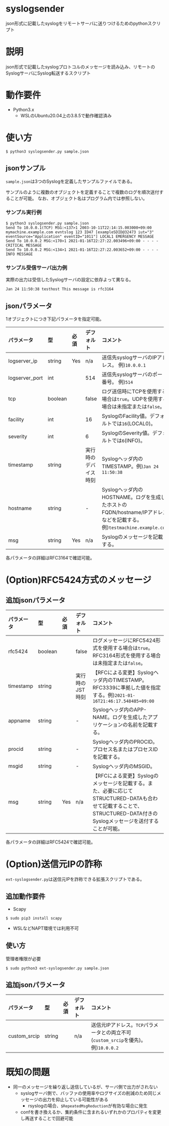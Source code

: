 # syslogsender
json形式に記載したsyslogをリモートサーバに送りつけるためのpythonスクリプト

# 説明
json形式で記載したsyslogプロトコルのメッセージを読み込み、リモートのSyslogサーバにSyslog転送するスクリプト

# 動作要件
- Python3.x
    - WSLのUbuntu20.04上の3.8.5で動作確認済み

# 使い方
```
$ python3 syslogsender.py sample.json
```

## jsonサンプル
`sample.json`は3つのSyslogを定義したサンプルファイルである。

サンプルのように複数のオブジェクトを定義することで複数のログを順次送付することが可能。
なお、オブジェクト名はプログラム内では参照しない。

### サンプル実行例
```
$ python3 syslogsender.py sample.json
Send To 10.0.0.1(TCP) MSG:<137>1 2003-10-11T22:14:15.003000+09:00 mymachine.example.com evntslog 123 ID47 [exampleSDID@32473 iut="3" eventSource="Application" eventID="1011"] LOCAL1 EMERGENCY MESSAGE
Send To 10.0.0.2 MSG:<170>1 2021-01-16T22:27:22.003496+09:00 - - - - CRITICAL MESSAGE
Send To 10.0.0.2 MSG:<134>1 2021-01-16T22:27:22.003652+09:00 - - - - INFO MESSAGE
```

### サンプル受信サーバ出力例
実際の出力は受信したSyslogサーバの設定に依存よって異なる。
```
Jan 24 11:50:38 testhost This message is rfc3164
```

## jsonパラメータ
1オブジェクトにつき下記パラメータを指定可能。

| パラメータ | 型 | 必須 | デフォルト | コメント |
| :--- | :--- | :--- | :--- | :--- |
| logserver_ip | string | Yes | n/a | 送信先syslogサーバのIPアドレス。 例)`10.0.0.1` |
| logserver_port | int | | 514 | 送信先syslogサーバのポート番号。 例)`514` |
| tcp | boolean | | false | ログ送信時にTCPを使用する場合は`true`。UDPを使用する場合は未指定または`false`。 |
| facility | int | | 16 | SyslogのFacility値。デフォルトでは`16`(LOCAL0)。 | 
| severity | int | | 6 | SyslogのSeverity値。デフォルトでは`6`(INFO)。|
| timestamp | string | | 実行時のデバイス時刻 | Syslogヘッダ内のTIMESTAMP。例)`Jan 24 11:50:38` |
| hostname | string | | - | Syslogヘッダ内のHOSTNAME。ログを生成したホストのFQDN/hostname/IPアドレスなどを記載する。例)`testmachine.example.com` |
| msg | string | Yes | n/a | Syslogのメッセージを記載する。 |

各パラメータの詳細はRFC3164で確認可能。


# (Option)RFC5424方式のメッセージ
## 追加jsonパラメータ
| パラメータ | 型 | 必須 | デフォルト | コメント |
| :--- | :--- | :--- | :--- | :--- |
| rfc5424 | boolean | | false | ログメッセージにRFC5424形式を使用する場合は`true`。RFC3164形式を使用する場合は未指定または`false`。 |
| timestamp | string | | 実行時のJST時刻 | 【RFCによる変更】Syslogヘッダ内のTIMESTAMP。RFC3339に準拠した値を指定する。例)`2021-01-16T21:46:17.548485+09:00` |
| appname | string | | - | Syslogヘッダ内のAPP-NAME。ログを生成したアプリケーションの名前を記載する。 |
| procid | string | | - | Syslogヘッダ内のPROCID。プロセス名またはプロセスIDを記載する。 |
| msgid | string | | - | Syslogヘッダ内のMSGID。 |
| msg | string | Yes | n/a | 【RFCによる変更】Syslogのメッセージを記載する。また、必要に応じてSTRUCTURED-DATAも合わせて記載することで、STRUCTURED-DATA付きのSyslogメッセージを送付することが可能。 |

各パラメータの詳細はRFC5424で確認可能。


# (Option)送信元IPの詐称
`ext-syslogsender.py`は送信元IPを詐称できる拡張スクリプトである。

## 追加動作要件
- Scapy
```
$ sudo pip3 install scapy
```
- WSLなどNAPT環境では利用不可

## 使い方
管理者権限が必要
```
$ sudo python3 ext-syslogsender.py sample.json
```

## 追加jsonパラメータ
| パラメータ | 型 | 必須 | デフォルト | コメント |
| :--- | :--- | :--- | :--- | :--- |
| custom_srcip | string |  | n/a | 送信元IPアドレス。`TCP`パラメータとの両立不可(`custom_srcip`を優先)。 例)`10.0.0.2` |

# 既知の問題
- 同一のメッセージを繰り返し送信しているが、サーバ側で出力がされない
    - syslogサーバ側で、バッファの使用率やログサイズの削減のため同じメッセージの出力を抑止している可能性がある
        - rsyslogの場合、`$RepeatedMsgReduction`が有効な場合に発生
    - confを書き換えるか、集約条件に含まれるいずれかのプロパティを変更し再送することで回避可能